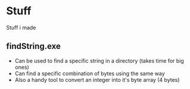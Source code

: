 # Stuff
Stuff i made

## findString.exe

- Can be used to find a specific string in a directory (takes time for big ones)
- Can find a specific combination of bytes using the same way
- Also a handy tool to convert an integer into it's byte array (4 bytes)
